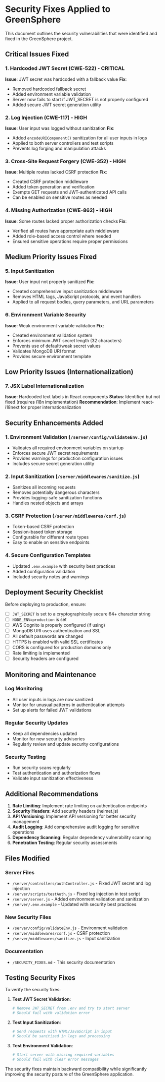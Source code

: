 # Security Fixes Applied to GreenSphere

This document outlines the security vulnerabilities that were identified and fixed in the GreenSphere project.

## Critical Issues Fixed

### 1. Hardcoded JWT Secret (CWE-522) - CRITICAL
**Issue**: JWT secret was hardcoded with a fallback value
**Fix**: 
- Removed hardcoded fallback secret
- Added environment variable validation
- Server now fails to start if JWT_SECRET is not properly configured
- Added secure JWT secret generation utility

### 2. Log Injection (CWE-117) - HIGH
**Issue**: User input was logged without sanitization
**Fix**:
- Added `encodeURIComponent()` sanitization for all user inputs in logs
- Applied to both server controllers and test scripts
- Prevents log forging and manipulation attacks

### 3. Cross-Site Request Forgery (CWE-352) - HIGH
**Issue**: Multiple routes lacked CSRF protection
**Fix**:
- Created CSRF protection middleware
- Added token generation and verification
- Exempts GET requests and JWT-authenticated API calls
- Can be enabled on sensitive routes as needed

### 4. Missing Authorization (CWE-862) - HIGH
**Issue**: Some routes lacked proper authorization checks
**Fix**:
- Verified all routes have appropriate auth middleware
- Added role-based access control where needed
- Ensured sensitive operations require proper permissions

## Medium Priority Issues Fixed

### 5. Input Sanitization
**Issue**: User input not properly sanitized
**Fix**:
- Created comprehensive input sanitization middleware
- Removes HTML tags, JavaScript protocols, and event handlers
- Applied to all request bodies, query parameters, and URL parameters

### 6. Environment Variable Security
**Issue**: Weak environment variable validation
**Fix**:
- Created environment validation system
- Enforces minimum JWT secret length (32 characters)
- Prevents use of default/weak secret values
- Validates MongoDB URI format
- Provides secure environment template

## Low Priority Issues (Internationalization)

### 7. JSX Label Internationalization
**Issue**: Hardcoded text labels in React components
**Status**: Identified but not fixed (requires i18n implementation)
**Recommendation**: Implement react-i18next for proper internationalization

## Security Enhancements Added

### 1. Environment Validation (`/server/config/validateEnv.js`)
- Validates all required environment variables on startup
- Enforces secure JWT secret requirements
- Provides warnings for production configuration issues
- Includes secure secret generation utility

### 2. Input Sanitization (`/server/middlewares/sanitize.js`)
- Sanitizes all incoming requests
- Removes potentially dangerous characters
- Provides logging-safe sanitization functions
- Handles nested objects and arrays

### 3. CSRF Protection (`/server/middlewares/csrf.js`)
- Token-based CSRF protection
- Session-based token storage
- Configurable for different route types
- Easy to enable on sensitive endpoints

### 4. Secure Configuration Templates
- Updated `.env.example` with security best practices
- Added configuration validation
- Included security notes and warnings

## Deployment Security Checklist

Before deploying to production, ensure:

- [ ] `JWT_SECRET` is set to a cryptographically secure 64+ character string
- [ ] `NODE_ENV=production` is set
- [ ] AWS Cognito is properly configured (if using)
- [ ] MongoDB URI uses authentication and SSL
- [ ] All default passwords are changed
- [ ] HTTPS is enabled with valid SSL certificates
- [ ] CORS is configured for production domains only
- [ ] Rate limiting is implemented
- [ ] Security headers are configured

## Monitoring and Maintenance

### Log Monitoring
- All user inputs in logs are now sanitized
- Monitor for unusual patterns in authentication attempts
- Set up alerts for failed JWT validations

### Regular Security Updates
- Keep all dependencies updated
- Monitor for new security advisories
- Regularly review and update security configurations

### Security Testing
- Run security scans regularly
- Test authentication and authorization flows
- Validate input sanitization effectiveness

## Additional Recommendations

1. **Rate Limiting**: Implement rate limiting on authentication endpoints
2. **Security Headers**: Add security headers (helmet.js)
3. **API Versioning**: Implement API versioning for better security management
4. **Audit Logging**: Add comprehensive audit logging for sensitive operations
5. **Dependency Scanning**: Regular dependency vulnerability scanning
6. **Penetration Testing**: Regular security assessments

## Files Modified

### Server Files
- `/server/controllers/authController.js` - Fixed JWT secret and log injection
- `/server/scripts/testAuth.js` - Fixed log injection in test script
- `/server/server.js` - Added environment validation and sanitization
- `/server/.env.example` - Updated with security best practices

### New Security Files
- `/server/config/validateEnv.js` - Environment validation
- `/server/middlewares/csrf.js` - CSRF protection
- `/server/middlewares/sanitize.js` - Input sanitization

### Documentation
- `/SECURITY_FIXES.md` - This security documentation

## Testing Security Fixes

To verify the security fixes:

1. **Test JWT Secret Validation**:
   ```bash
   # Remove JWT_SECRET from .env and try to start server
   # Should fail with validation error
   ```

2. **Test Input Sanitization**:
   ```bash
   # Send requests with HTML/JavaScript in input
   # Should be sanitized in logs and processing
   ```

3. **Test Environment Validation**:
   ```bash
   # Start server with missing required variables
   # Should fail with clear error messages
   ```

The security fixes maintain backward compatibility while significantly improving the security posture of the GreenSphere application.